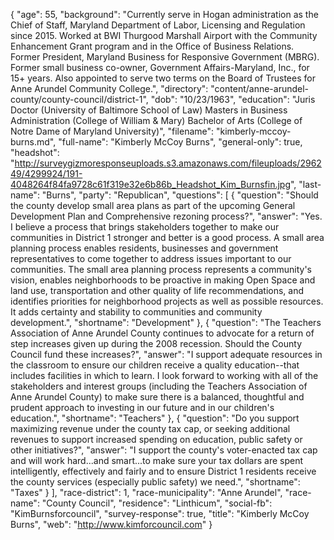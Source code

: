 {
  "age": 55,
  "background": "Currently serve in Hogan administration as the Chief of Staff, Maryland Department of Labor, Licensing and Regulation since 2015.  Worked at BWI Thurgood Marshall Airport with the Community Enhancement Grant program and in the Office of Business Relations.  Former President, Maryland Business for Responsive Government (MBRG).  Former small business co-owner, Government Affairs-Maryland, Inc., for 15+ years.  Also appointed to serve two terms on the Board of Trustees for Anne Arundel Community College.",
  "directory": "content/anne-arundel-county/county-council/district-1",
  "dob": "10/23/1963",
  "education": "Juris Doctor (University of Baltimore School of Law) Masters in Business Administration (College of William & Mary) Bachelor of Arts (College of Notre Dame of Maryland University)",
  "filename": "kimberly-mccoy-burns.md",
  "full-name": "Kimberly McCoy Burns",
  "general-only": true,
  "headshot": "http://surveygizmoresponseuploads.s3.amazonaws.com/fileuploads/296249/4299924/191-4048264f84fa9728c61f319e32e6b86b_Headshot_Kim_Burnsfin.jpg",
  "last-name": "Burns",
  "party": "Republican",
  "questions": [
    {
      "question": "Should the county develop small area plans as part of the upcoming General Development Plan and Comprehensive rezoning process?",
      "answer": "Yes. I believe a process that brings stakeholders together to make our communities in District 1 stronger and better is a good process.  A small area planning process enables residents, businesses and government representatives to come together to address issues important to our communities. The small area planning process represents a community's vision, enables neighborhoods to be proactive in making Open Space and land use, transportation and other quality of life recommendations, and identifies priorities for neighborhood projects as well as possible resources. It adds certainty and stability to communities and community development.",
      "shortname": "Development"
    },
    {
      "question": "The Teachers Association of Anne Arundel County continues to advocate for a return of step increases given up during the 2008 recession. Should the County Council fund these increases?",
      "answer": "I support adequate resources in the classroom to ensure our children receive a quality education--that includes facilities in which to learn.  I look forward to working with all of the stakeholders and interest groups (including the Teachers Association of Anne Arundel County) to make sure there is a balanced, thoughtful and prudent approach to investing in our future and in our children's education.",
      "shortname": "Teachers"
    },
    {
      "question": "Do you support maximizing revenue under the county tax cap, or seeking additional revenues to support increased spending on education, public safety or other initiatives?",
      "answer": "I support the county's voter-enacted tax cap and will work hard...and smart...to make sure your tax dollars are spent intelligently, effectively and fairly and to ensure District 1 residents receive the county services (especially public safety) we need.",
      "shortname": "Taxes"
    }
  ],
  "race-district": 1,
  "race-municipality": "Anne Arundel",
  "race-name": "County Council",
  "residence": "Linthicum",
  "social-fb": "KimBurnsforcouncil",
  "survey-response": true,
  "title": "Kimberly McCoy Burns",
  "web": "http://www.kimforcouncil.com"
}

